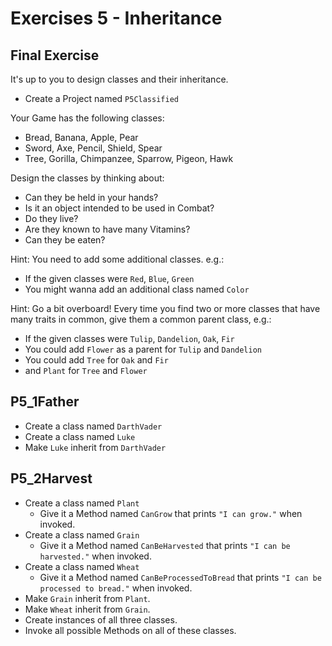 # Exercises 5 - Inheritance

## Final Exercise

It's up to you to design classes and their inheritance.
- Create a Project named `P5Classified`

Your Game has the following classes:
- Bread, Banana, Apple, Pear
- Sword, Axe, Pencil, Shield, Spear
- Tree, Gorilla, Chimpanzee, Sparrow, Pigeon, Hawk

Design the classes by thinking about:
- Can they be held in your hands?
- Is it an object intended to be used in Combat?
- Do they live?
- Are they known to have many Vitamins?
- Can they be eaten?

Hint: You need to add some additional classes. e.g.:
- If the given classes were `Red`, `Blue`, `Green`
- You might wanna add an additional class named `Color`

Hint: Go a bit overboard! Every time you find two or more classes that have many traits in common, give them a common parent class, e.g.:
- If the given classes were `Tulip`, `Dandelion`, `Oak`, `Fir`
- You could add `Flower` as a parent for `Tulip` and `Dandelion`
- You could add `Tree` for `Oak` and `Fir`
- and `Plant` for `Tree` and `Flower`

## P5_1Father
- Create a class named `DarthVader`
- Create a class named `Luke`
- Make `Luke` inherit from `DarthVader`

## P5_2Harvest
- Create a class named `Plant`
  - Give it a Method named `CanGrow` that prints `"I can grow."` when invoked.
- Create a class named `Grain`
  - Give it a Method named `CanBeHarvested` that prints `"I can be harvested."` when invoked.
- Create a class named `Wheat`
  - Give it a Method named `CanBeProcessedToBread` that prints `"I can be processed to bread."` when invoked.
- Make `Grain` inherit from `Plant`.
- Make `Wheat` inherit from `Grain`.
- Create instances of all three classes.
- Invoke all possible Methods on all of these classes.
